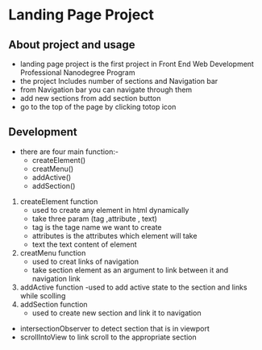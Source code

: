 

# Landing Page Project

## About project and usage

- landing page project is the first project in Front End Web Development Professional Nanodegree Program
- the project Includes number of sections and  Navigation bar
- from Navigation bar you can navigate through them
- add new sections from add section button
- go to the top of the  page by clicking totop icon


## Development

- there are four main function:-
    - createElement()
    - creatMenu()
    - addActive()
    - addSection()
1. createElement function 
    - used to create any element in html dynamically
    - take three param (tag ,attribute , text)
    - tag is the tage name we want to create
    - attributes is the attributes which element will take
    - text the text content of element
2. creatMenu function 
    - used to creat links of navigation
    - take section element as an argument to link between it and navigation link
3. addActive function 
    -used to add active state to the section and links while scolling
4. addSection function
    - used to create new section and link it to navigation

- intersectionObserver to detect section that is in viewport
- scrollIntoView to link scroll to the appropriate section